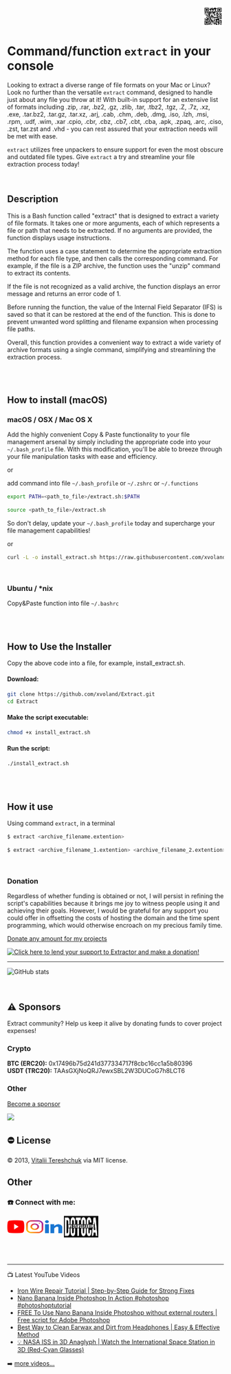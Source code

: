 <p align="right"><img align="center" src="https://raw.githubusercontent.com/xvoland/xvoland/main/images/qr_extract.png" alt="DOTOCA Ltd." height="50" width="50" /></a>
</p>

Command/function `extract` in your console
=================================
Looking to extract a diverse range of file formats on your Mac or Linux? Look no further than the versatile `extract` command, designed to handle just about any file you throw at it! With built-in support for an extensive list of formats including .zip, .rar, .bz2, .gz, .zlib, .tar, .tbz2, .tgz, .Z, .7z, .xz, .exe, .tar.bz2, .tar.gz, .tar.xz, .arj, .cab, .chm, .deb, .dmg, .iso, .lzh, .msi, .rpm, .udf, .wim, .xar .cpio, .cbr, .cbz, .cb7, .cbt, .cba, .apk, .zpaq, .arc, .ciso, .zst, tar.zst and .vhd - you can rest assured that your extraction needs will be met with ease.

`extract` utilizes free unpackers to ensure support for even the most obscure and outdated file types. Give `extract` a try and streamline your file extraction process today!

<br />

Description
-------------------------

This is a Bash function called "extract" that is designed to extract a variety of file formats. It takes one or more arguments, each of which represents a file or path that needs to be extracted. If no arguments are provided, the function displays usage instructions.

The function uses a case statement to determine the appropriate extraction method for each file type, and then calls the corresponding command. For example, if the file is a ZIP archive, the function uses the "unzip" command to extract its contents.

If the file is not recognized as a valid archive, the function displays an error message and returns an error code of 1.

Before running the function, the value of the Internal Field Separator (IFS) is saved so that it can be restored at the end of the function. This is done to prevent unwanted word splitting and filename expansion when processing file paths.

Overall, this function provides a convenient way to extract a wide variety of archive formats using a single command, simplifying and streamlining the extraction process.


<br /><br />
How to install (macOS)
-------------------------

### macOS / OSX / Mac OS X
Add the highly convenient Copy & Paste functionality to your file management arsenal by simply including the appropriate code into your `~/.bash_profile` file. With this modification, you'll be able to breeze through your file manipulation tasks with ease and efficiency.

or

add command into file `~/.bash_profile` or `~/.zshrc` or `~/.functions`

```bash
export PATH=<path_to_file>/extract.sh:$PATH
```

```bash
source <path_to_file>/extract.sh
```

So don't delay, update your `~/.bash_profile` today and supercharge your file management capabilities!

or
```bash
curl -L -o install_extract.sh https://raw.githubusercontent.com/xvoland/Extract/master/install_extract.sh && bash install_extract.sh && rm install_extract.sh
```

<br />

### Ubuntu / *nix

Copy&Paste function into file `~/.bashrc`


<br /><br />
How to Use the Installer
-------------

Copy the above code into a file, for example, install_extract.sh.

#### Download:

```bash
git clone https://github.com/xvoland/Extract.git
cd Extract
```

#### Make the script executable:

```bash
chmod +x install_extract.sh
```

#### Run the script:

```bash
./install_extract.sh
```


<br /><br />
How it use
----------

Using command `extract`, in a terminal

```bash
$ extract <archive_filename.extention>
```

```bash
$ extract <archive_filename_1.extention> <archive_filename_2.extention> <archive_filename_3.extention> ...
```

<br />

### Donation

Regardless of whether funding is obtained or not, I will persist in refining the script's capabilities because it brings me joy to witness people using it and achieving their goals. However, I would be grateful for any support you could offer in offsetting the costs of hosting the domain and the time spent programming, which would otherwise encroach on my precious family time.

[Donate any amount for my projects][paypal]


<a href='https://www.paypal.com/cgi-bin/webscr?cmd=_s-xclick&hosted_button_id=9D4YBRWH8QURU'><img alt='Click here to lend your support to Extractor and make a donation!' src='https://www.paypalobjects.com/en_US/GB/i/btn/btn_donateCC_LG.gif' border='0' /></a>

---
![GitHub stats](https://github-readme-stats.vercel.app/api?username=xvoland&show_icons=true&theme=radical&hide_border=true)

<br />


## ⚠️ Sponsors
Extract community? Help us keep it alive by donating funds to cover project expenses!

### Crypto

**BTC (ERC20):** 0x17496b75d241d377334717f8cbc16cc1a5b80396<br />
**USDT (TRC20):** TAAsGXjNoQRJ7ewxSBL2W3DUCoG7h8LCT6

### Other

[Become a sponsor][opencollective]

[<img src="https://opencollective.com/extract/backers/0/avatar">][opencollective]
<br />

## ⛔ License
&copy; 2013, [Vitalii Tereshchuk][home] via MIT license.
<br />

## Other
### ☎️  Connect with me:

<p align="left">
  <a href="https://youtube.com/xvoland" target="blank"><img align="center" src="https://raw.githubusercontent.com/xvoland/xvoland/main/images/youtube.svg" alt="Youtube channel" height="30" width="40" /></a>
  <a href="https://instagram.com/xvoland" target="blank"><img align="center" src="https://raw.githubusercontent.com/xvoland/xvoland/main/images/instagram.svg" alt="xVoLAnD" height="30" width="40" /></a>
  <a href="https://www.linkedin.com/in/vitalij-terescsuk-02b4689/" target="blank"><img align="center" src="https://raw.githubusercontent.com/xvoland/xvoland/main/images/linked-in-alt.svg" alt="xVoLAnD" height="30" width="40" /></a>
  <a href="https://dotoca.net" target="blank"><img align="center" src="https://raw.githubusercontent.com/xvoland/xvoland/main/images/logo-dotoca.svg" alt="DOTOCA Ltd." height="50" width="80" /></a>
</p>

<br />
<br />

---

📺 Latest YouTube Videos
<!-- YOUTUBE:START -->
- [Iron Wire Repair Tutorial | Step-by-Step Guide for Strong Fixes](https://www.youtube.com/watch?v=ypyjhJ4gYG8)
- [Nano Banana Inside Photoshop In Action #photoshop #photoshoptutorial](https://www.youtube.com/shorts/--_NBrmJSgw)
- [FREE To Use Nano Banana Inside Photoshop without external routers | Free script for Adobe Photoshop](https://www.youtube.com/watch?v=AKmHvOxEfbE)
- [Best Way to Clean Earwax and Dirt from Headphones | Easy &amp; Effective Method](https://www.youtube.com/watch?v=ZCT0MrleRWA)
- [💡 NASA ISS in 3D Anaglyph | Watch the International Space Station in 3D &lpar;Red-Cyan Glasses&rpar;](https://www.youtube.com/watch?v=WQ1CXDRmBp0)
<!-- YOUTUBE:END -->

➡️ [more videos...][youtube]


[home]: http://dotoca.net
[paypal]: https://paypal.me/xvoland
[youtube]: https://youtube.com/xvoland
[instagram]: https://www.instagram.com/xvoland/
[opencollective]: https://opencollective.com/extract/backers/0/website